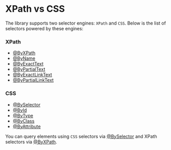 # XPath vs CSS

The library supports two selector engines: `XPath` and `CSS`. Below is the list of selectors powered by these engines:

### XPath

- [@ByXPath](/cypress-selectors/api-reference/selectors#byxpath)
- [@ByName](/cypress-selectors/api-reference/selectors#byname)
- [@ByExactText](/cypress-selectors/api-reference/selectors#byexacttext)
- [@ByPartialText](/cypress-selectors/api-reference/selectors#bypartialtext)
- [@ByExactLinkText](/cypress-selectors/api-reference/selectors#byexactlinktext)
- [@ByPartialLinkText](/cypress-selectors/api-reference/selectors#bypartiallinktext)

### CSS

- [@BySelector](/cypress-selectors/api-reference/selectors#byselector)
- [@ById](/cypress-selectors/api-reference/selectors#byid)
- [@ByType](/cypress-selectors/api-reference/selectors#bytype)
- [@ByClass](/cypress-selectors/api-reference/selectors#byclass)
- [@ByAttribute](/cypress-selectors/api-reference/selectors#byattribute)

You can query elements using `CSS` selectors via [@BySelector](/cypress-selectors/api-reference/selectors#byselector) and XPath selectors via [@ByXPath](/cypress-selectors/api-reference/selectors#byxpath).

